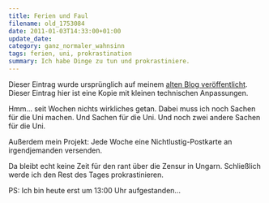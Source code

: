 ```yaml
---
title: Ferien und Faul
filename: old_1753084
date: 2011-01-03T14:33:00+01:00
update_date:
category: ganz_normaler_wahnsinn
tags: ferien, uni, prokrastination
summary: Ich habe Dinge zu tun und prokrastiniere.
---
```

Dieser Eintrag wurde ursprünglich auf meinem [alten Blog veröffentlicht](https://stu.blogger.de/stories/1753084/). Dieser Eintrag hier ist eine Kopie mit kleinen technischen Anpassungen.

Hmm… seit Wochen nichts wirkliches getan. Dabei muss ich noch Sachen für die Uni machen. Und Sachen für die Uni. Und noch zwei andere Sachen für die Uni.

Außerdem mein Projekt: Jede Woche eine Nichtlustig-Postkarte an irgendjemanden versenden.

Da bleibt echt keine Zeit für den rant über die Zensur in Ungarn. Schließlich werde ich den Rest des Tages prokrastinieren.

PS: Ich bin heute erst um 13:00 Uhr aufgestanden…
